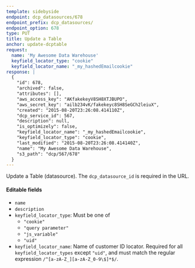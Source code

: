 ```yaml
---
template: sidebyside
endpoint: dcp_datasources/678
endpoint_prefix: dcp_datasources/
endpoint_option: 678
type: PUT
title: Update a Table
anchor: update-dcptable
request:
  name: 'My Awesome Data Warehouse'
  keyfield_locator_type: "cookie"
  keyfield_locator_name: "_my_hashedEmailcookie"
response: |
  {
    "id": 678,
    "archived": false,
    "attributes": [],
    "aws_access_key": "AKfakekeyV8SH8XTJBUPO",
    "aws_secret_key": "ailb234vK/fakekeyc8SH8SeGCh2leiuX",
    "created": "2015-08-20T23:26:08.414110Z",
    "dcp_service_id": 567,
    "description": null,
    "is_optimizely": false,
    "keyfield_locator_name": "_my_hashedEmailcookie",
    "keyfield_locator_type": "cookie",
    "last_modified": "2015-08-20T23:26:08.414140Z",
    "name": "My Awesome Data Warehouse",
    "s3_path": "dcp/567/678"
  }
---
```


<a name="update-dcpdatasource"></a> 
Update a Table (datasource).  The `dcp_datasource_id` is required in the URL.

#### Editable fields
- `name`
- `description`
- `keyfield_locator_type`: Must be one of
  - `"cookie"`
  - `"query parameter"`
  - `"js_variable"`
  - `"uid"`
- `keyfield_locator_name`: Name of customer ID locator. Required for all `keyfield_locator_types` except `"uid"`, and must
  match the regular expression `/^[a-zA-Z_][a-zA-Z_0-9\$]*$/`.

